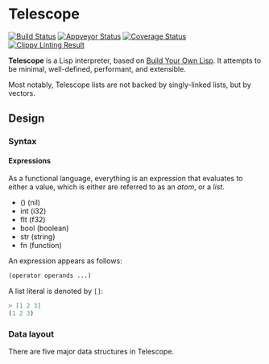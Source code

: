 # Telescope

[![Build
Status](https://travis-ci.org/jzhu98/lrs.svg?style=flat-square&branch=develop)](https://travis-ci.org/jzhu98/lrs)
[![Appveyor Status](https://ci.appveyor.com/api/projects/status/rlhd2gyjcmdkdxc7/branch/develop?svg=true)](https://ci.appveyor.com/project/jzhu98/lrs/branch/develop)
[![Coverage Status](https://coveralls.io/repos/github/jzhu98/lrs/badge.svg?style=flat-square&branch=develop)](https://coveralls.io/github/jzhu98/lrs?branch=develop)
[![Clippy Linting Result](https://clippy.bashy.io/github/jzhu98/lrs/develop/badge.svg?style=flat-square)](https://clippy.bashy.io/github/jzhu98/lrs/develop/log)

**Telescope** is a Lisp interpreter, based on [Build Your Own Lisp](buildyourownlisp.com).
It attempts to be minimal, well-defined, performant, and extensible.

Most notably, Telescope lists are not backed by singly-linked lists, but by vectors.

## Design

### Syntax

#### Expressions

As a functional language, everything is an expression that
evaluates to either a value, which is either  are referred to as an *atom*, or a *list*.

- ()    (nil)
- int   (i32)
- flt   (f32)
- bool  (boolean)
- str   (string)
- fn    (function)

An expression appears as follows:

```lisp
(operator operands ...)
```

A list literal is denoted by `[]`:

```scheme
> [1 2 3]
(1 2 3)
```

### Data layout
There are five major data structures in Telescope.

